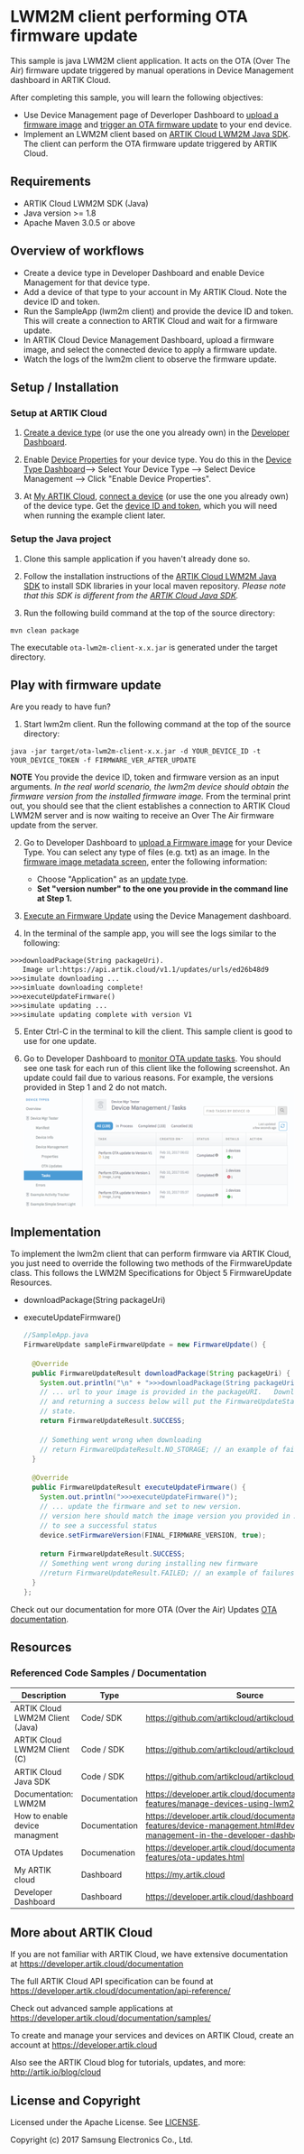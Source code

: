 # LWM2M client performing OTA firmware update

This sample is java LWM2M client application. It acts on the OTA (Over The Air) firmware update triggered by manual operations in Device Management dashboard in ARTIK Cloud.

After completing this sample, you will learn the following objectives:

- Use Device Management page of Deverloper Dashboard to [upload a firmware image](https://developer.artik.cloud/documentation/advanced-features/ota-updates.html#upload-and-manage-images) and [trigger an OTA firmware update](https://developer.artik.cloud/documentation/advanced-features/ota-updates.html#execute-ota-update) to your end device.
- Implement an LWM2M client based on [ARTIK Cloud LWM2M Java SDK](https://github.com/artikcloud/artikcloud-lwm2m-java). The client can perform the OTA firmware update triggered by ARTIK Cloud.

## Requirements
- ARTIK Cloud LWM2M SDK (Java)
- Java version >= 1.8
- Apache Maven 3.0.5 or above

## Overview of workflows
- Create a device type in Developer Dashboard and enable Device Management for that device type.    
- Add a device of that type to your account in My ARTIK Cloud. Note the device ID and token.
- Run the SampleApp (lwm2m client) and provide the device ID and token. This will create a connection to ARTIK Cloud and wait for a firmware update.
- In ARTIK Cloud Device Management Dashboard, upload a firmware image, and select the connected device to apply a firmware update.
- Watch the logs of the lwm2m client to observe the firmware update.

## Setup / Installation

### Setup at ARTIK Cloud

 1. [Create a device type](https://developer.artik.cloud/documentation/tools/web-tools.html#creating-a-device-type) (or use the one you already own) in  the [Developer Dashboard](https://developer.artik.cloud/).   

 2. Enable [Device Properties](https://developer.artik.cloud/documentation/advanced-features/device-management.html#device-management-in-the-developer-dashboard) for your device type. You do this in the [Device Type Dashboard](https://developer.artik.cloud/dashboard/devicetypes)—> Select Your Device Type —> Select Device Management —> Click "Enable Device Properties".

 3. At [My ARTIK Cloud](https://my.artik.cloud/), [connect a device](https://developer.artik.cloud/documentation/tools/web-tools.html#connecting-a-device) (or use the one you already own) of the device type. Get the [device ID and token](https://developer.artik.cloud/documentation/tools/web-tools.html#managing-a-device-token), which you will need when running the example client later.

### Setup the Java project

 1. Clone this sample application if you haven't already done so.

 2. Follow the installation instructions of the [ARTIK Cloud LWM2M Java SDK](https://github.com/artikcloud/artikcloud-lwm2m-java) to install SDK libraries in your local maven repository. *Please note that this SDK is different from the [ARTIK Cloud Java SDK](https://github.com/artikcloud/artikcloud-java).*
 
 3. Run the following build command at the top of the source directory:

  ~~~shell
  mvn clean package
  ~~~

  The executable `ota-lwm2m-client-x.x.jar` is generated under the target directory.

## Play with firmware update

Are you ready to have fun? 

 1. Start lwm2m client. Run the following command at the top of the source directory:
  ~~~shell
  java -jar target/ota-lwm2m-client-x.x.jar -d YOUR_DEVICE_ID -t YOUR_DEVICE_TOKEN -f FIRMWARE_VER_AFTER_UPDATE
  ~~~
  **NOTE** You provide the device ID, token and firmware version as an input arguments. *In the real world scenario, the lwm2m device should obtain the firmware version from the installed firmware image.* From the terminal print out, you should see that the client establishes a connection to ARTIK Cloud LWM2M server and is now waiting to receive an Over The Air firmware update from the server.
 
 2. Go to Developer Dashboard to [upload a Firmware image](https://developer.artik.cloud/documentation/advanced-features/ota-updates.html) for your Device Type. You can select any type of files (e.g. txt) as an image. In the [firmware image metadata screen](https://developer.artik.cloud/documentation/advanced-features/ota-updates.html#firmware-image-metadata),  enter the following information: 
     - Choose "Application" as an [update type](https://developer.artik.cloud/documentation/advanced-features/ota-updates.html#execute-ota-update).
     - **Set "version number" to the one you provide in the command line at Step 1.**

 3. [Execute an Firmware Update](https://developer.artik.cloud/documentation/advanced-features/ota-updates.html#execute-ota-update) using the Device Management dashboard.

 4. In the terminal of the sample app, you will see the logs similar to the following:
  ```shell
  >>>downloadPackage(String packageUri).
     Image url:https://api.artik.cloud/v1.1/updates/urls/ed26b48d9
  >>>simulate downloading ...
  >>>simluate downloading complete!
  >>>executeUpdateFirmware()
  >>>simulate updating ...
  >>>simulate updating complete with version V1
  ```

 5. Enter Ctrl-C in the terminal to kill the client. This sample client is good to use for one update.

 6. Go to Developer Dashboard to [monitor OTA update tasks](https://developer.artik.cloud/documentation/advanced-features/ota-updates.html#monitor-update-task). You should see one task for each run of this client like the following screenshot. An update could fail due to various reasons. For example, the versions provided in Step 1 and 2 do not match.
![OTA update tasks](./img/ota-task-list.png)

## Implementation

To implement the lwm2m client that can perform firmware via ARTIK Cloud, you just need to override the following two methods of the FirmwareUpdate class. This follows the LWM2M Specifications for Object 5 FirmwareUpdate Resources.

 - downloadPackage(String packageUri)
 - executeUpdateFirmware()

   ```java
   //SampleApp.java 
   FirmwareUpdate sampleFirmwareUpdate = new FirmwareUpdate() {

     @Override
     public FirmwareUpdateResult downloadPackage(String packageUri) {
       System.out.println("\n" + ">>>downloadPackage(String packageUri)." + "\n" + "   Image url:" + packageUri);
       // ... url to your image is provided in the packageURI.   Download the image
       // and returning a success below will put the FirmwareUpdateStatus to a 'DOWNLOADED'
       // state.
       return FirmwareUpdateResult.SUCCESS;

       // Something went wrong when downloading
       // return FirmwareUpdateResult.NO_STORAGE; // an example of failures
     }

     @Override
     public FirmwareUpdateResult executeUpdateFirmware() {
       System.out.println(">>>executeUpdateFirmware()");
       // ... update the firmware and set to new version.
       // version here should match the image version you provided in ARTIK Cloud Developer Dashboard
       // to see a successful status
       device.setFirmwareVersion(FINAL_FIRMWARE_VERSION, true);

       return FirmwareUpdateResult.SUCCESS;
       // Something went wrong during installing new firmware
       //return FirmwareUpdateResult.FAILED; // an example of failures
     }
   };
   ```

Check out our documentation for more OTA (Over the Air) Updates [OTA documentation](https://developer.artik.cloud/documentation/advanced-features/ota-updates.html).

## Resources

### Referenced Code Samples / Documentation

| Description                     | Type          | Source                                   |
| ------------------------------- | ------------- | ---------------------------------------- |
| ARTIK Cloud LWM2M Client (Java) | Code/  SDK    | https://github.com/artikcloud/artikcloud-lwm2m-java |
| ARTIK Cloud LWM2M Client (C)    | Code / SDK    | https://github.com/artikcloud/artikcloud-lwm2m-c |
| ARTIK Cloud Java SDK                 | Code / SDK    | https://github.com/artikcloud/artikcloud-java |
| Documentation: LWM2M            | Documentation | https://developer.artik.cloud/documentation/advanced-features/manage-devices-using-lwm2m.html |
| How to enable device managment | Documentation     | https://developer.artik.cloud/documentation/advanced-features/device-management.html#device-management-in-the-developer-dashboard |
| OTA Updates                     | Documenation  | https://developer.artik.cloud/documentation/advanced-features/ota-updates.html |
| My ARTIK cloud                   | Dashboard     | https://my.artik.cloud                   |
| Developer Dashboard            | Dashboard     | https://developer.artik.cloud/dashboard  |


More about ARTIK Cloud
----------------------

If you are not familiar with ARTIK Cloud, we have extensive documentation at https://developer.artik.cloud/documentation

The full ARTIK Cloud API specification can be found at https://developer.artik.cloud/documentation/api-reference/

Check out advanced sample applications at https://developer.artik.cloud/documentation/samples/

To create and manage your services and devices on ARTIK Cloud, create an account at https://developer.artik.cloud

Also see the ARTIK Cloud blog for tutorials, updates, and more: http://artik.io/blog/cloud


License and Copyright
---------------------

Licensed under the Apache License. See [LICENSE](LICENSE).

Copyright (c) 2017 Samsung Electronics Co., Ltd.
